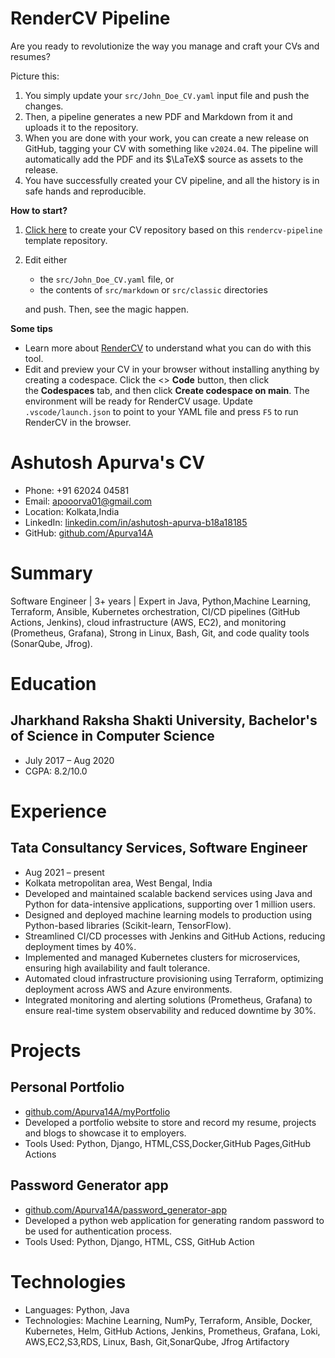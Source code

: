 <!-- Remove below in src/markdown/Header.j2.md not in README.md -->

# RenderCV Pipeline

Are you ready to revolutionize the way you manage and craft your CVs and resumes?

Picture this:

1.  You simply update your `src/John_Doe_CV.yaml` input file and push the changes.
2.  Then, a pipeline generates a new PDF and Markdown from it and uploads it to the repository.
3.  When you are done with your work, you can create a new release on GitHub, tagging your CV with something like `v2024.04`. The pipeline will automatically add the PDF and its $\LaTeX$ source as assets to the release.
4.  You have successfully created your CV pipeline, and all the history is in safe hands and reproducible.

**How to start?**

1.  [Click here](https://github.com/new?template_name=rendercv-pipeline&template_owner=sinaatalay) to create your CV repository based on this `rendercv-pipeline` template repository.
2.  Edit either
    -  the `src/John_Doe_CV.yaml` file, or
    -  the contents of `src/markdown` or `src/classic` directories
    
    and push. Then, see the magic happen.

**Some tips**

-  Learn more about [RenderCV](https://github.com/sinaatalay/rendercv) to understand what you can do with this tool.
-  Edit and preview your CV in your browser without installing anything by creating a codespace. Click the <> **Code** button, then click the **Codespaces** tab, and then click **Create codespace on main**. The environment will be ready for RenderCV usage. Update `.vscode/launch.json` to point to your YAML file and press `F5` to run RenderCV in the browser.

<!-- Remove above in src/markdown/Header.j2.md not in README.md -->
# Ashutosh Apurva's CV

- Phone: +91 62024 04581
- Email: [apooorva01@gmail.com](mailto:apooorva01@gmail.com)
- Location: Kolkata,India
- LinkedIn: [linkedin.com/in/ashutosh-apurva-b18a18185](https://linkedin.com/in/linkedin.com/in/ashutosh-apurva-b18a18185)
- GitHub: [github.com/Apurva14A](https://github.com/github.com/Apurva14A)


# Summary

Software Engineer | 3+ years | Expert in Java, Python,Machine Learning, Terraform, Ansible, Kubernetes orchestration, CI/CD pipelines (GitHub Actions, Jenkins), cloud infrastructure (AWS, EC2), and monitoring (Prometheus, Grafana), Strong in Linux, Bash, Git, and code quality tools (SonarQube, Jfrog).

# Education

## Jharkhand Raksha Shakti University, Bachelor's of Science in Computer Science

- July 2017 – Aug 2020
- CGPA: 8.2/10.0

# Experience

## Tata Consultancy Services, Software Engineer

- Aug 2021 – present
- Kolkata metropolitan area, West Bengal, India
- Developed and maintained scalable backend services using Java and Python for data-intensive applications, supporting over 1 million users.
- Designed and deployed machine learning models to production using Python-based libraries (Scikit-learn, TensorFlow).
- Streamlined CI/CD processes with Jenkins and GitHub Actions, reducing deployment times by 40%.
- Implemented and managed Kubernetes clusters for microservices, ensuring high availability and fault tolerance.
- Automated cloud infrastructure provisioning using Terraform, optimizing deployment across AWS and Azure environments.
- Integrated monitoring and alerting solutions (Prometheus, Grafana) to ensure real-time system observability and reduced downtime by 30%.

# Projects

## Personal Portfolio

- [github.com/Apurva14A/myPortfolio](https://github.com/Apurva14A/myPortfolio)
- Developed a portfolio website to store and record my resume, projects and blogs to showcase it to employers.
- Tools Used: Python, Django, HTML,CSS,Docker,GitHub Pages,GitHub Actions

## Password Generator app

- [github.com/Apurva14A/password_generator-app](https://github.com/Apurva14A/password_generator-app)
- Developed a python web application for generating random password to be used for authentication process.
- Tools Used: Python, Django, HTML, CSS, GitHub Action

# Technologies

- Languages: Python, Java
- Technologies: Machine Learning, NumPy, Terraform, Ansible, Docker, Kubernetes, Helm, GitHub Actions, Jenkins, Prometheus, Grafana, Loki, AWS,EC2,S3,RDS, Linux, Bash, Git,SonarQube, Jfrog Artifactory
